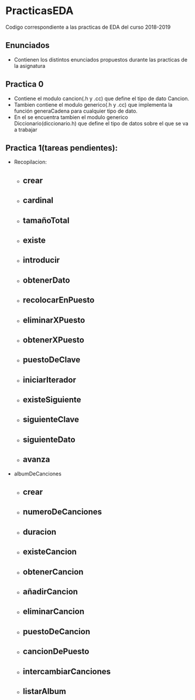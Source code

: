 # PracticasEDA
Codigo correspondiente a las practicas de EDA del curso 2018-2019


## Enunciados
   * Contienen los distintos enunciados propuestos durante las practicas de la asignatura
    
## Practica 0
   * Contiene el modulo cancion(.h y .cc) que define el tipo de dato Cancion.
   * Tambien contiene el modulo generico(.h y .cc) que implementa la función generaCadena para cualquier tipo de dato.
   * En el se encuentra tambien el modulo generico Diccionario(diccionario.h) que define el tipo de datos sobre el que se va a trabajar
   
   
## Practica 1(tareas pendientes):
   *  Recopilacion:
      * ##  crear
      * ##  cardinal
      * ##  tamañoTotal
      * ##  existe
      * ##  introducir
      * ##  obtenerDato
      * ##  recolocarEnPuesto
      * ##  eliminarXPuesto
      * ##  obtenerXPuesto
      * ##  puestoDeClave
      * ##  iniciarIterador
      * ##  existeSiguiente
      * ##  siguienteClave
      * ##  siguienteDato
      * ##  avanza
      
   *  albumDeCanciones
      * ##  crear
      * ##  numeroDeCanciones
      * ##  duracion
      * ##  existeCancion
      * ##  obtenerCancion
      * ##  añadirCancion
      * ##  eliminarCancion
      * ##  puestoDeCancion
      * ##  cancionDePuesto
      * ##  intercambiarCanciones
      * ##  listarAlbum
